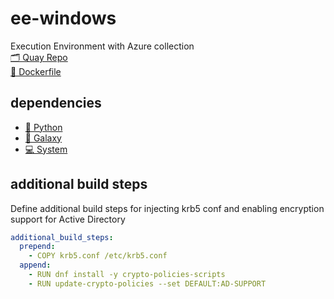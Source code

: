 # ee-windows

Execution Environment with Azure collection
<br>
[🗂️ Quay Repo](https://quay.io/repository/zleblanc/ee-azure?tab=info)
<br>
[🐳 Dockerfile](./.files/Dockerfile)

## dependencies

- [🐍 Python](./requirements.txt)
- [🌌 Galaxy](./requirements.yml)
- [💻 System](./bindep.txt)

## additional build steps

Define additional build steps for injecting krb5 conf and enabling encryption support for Active Directory
```yaml
additional_build_steps:
  prepend: 
    - COPY krb5.conf /etc/krb5.conf
  append:
    - RUN dnf install -y crypto-policies-scripts
    - RUN update-crypto-policies --set DEFAULT:AD-SUPPORT
```